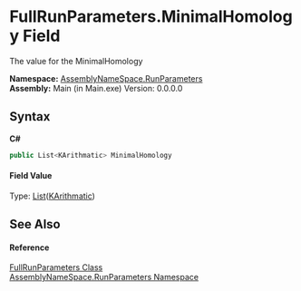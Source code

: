 # FullRunParameters.MinimalHomology Field
 

The value for the MinimalHomology

**Namespace:**&nbsp;<a href="4763cf1c-e4af-43c5-78fe-6f03f6e2281f">AssemblyNameSpace.RunParameters</a><br />**Assembly:**&nbsp;Main (in Main.exe) Version: 0.0.0.0

## Syntax

**C#**<br />
``` C#
public List<KArithmatic> MinimalHomology
```


#### Field Value
Type: <a href="http://msdn2.microsoft.com/en-us/library/6sh2ey19" target="_blank">List</a>(<a href="59d8571b-4ee8-9a4d-b7b3-306e8d692d48">KArithmatic</a>)

## See Also


#### Reference
<a href="f2583f92-6d48-57aa-74d4-e42cc4a80790">FullRunParameters Class</a><br /><a href="4763cf1c-e4af-43c5-78fe-6f03f6e2281f">AssemblyNameSpace.RunParameters Namespace</a><br />